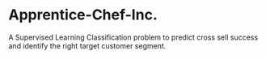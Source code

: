 # Apprentice-Chef-Inc.
A Supervised Learning Classification problem to predict cross sell success and identify the right target customer segment.
